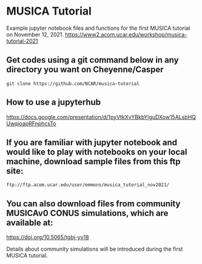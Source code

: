 # MUSICA Tutorial

Example jupyter notebook files and functions for the first MUSICA tutorial on November 12, 2021. 
https://www2.acom.ucar.edu/workshop/musica-tutorial-2021


## Get codes using a git command below in any directory you want on Cheyenne/Casper

```
git clone https://github.com/NCAR/musica-tutorial
```

## How to use a jupyterhub
https://docs.google.com/presentation/d/1pyVtkXvYBkbYjguDXow15ALsbHQUwqioapRFnphcsTo


## If you are familiar with jupyter notebook and would like to play with notebooks on your local machine, download sample files from this ftp site:

```
ftp://ftp.acom.ucar.edu/user/emmons/musica_tutorial_nov2021/
```

## You can also download files from community MUSICAv0 CONUS simulations, which are available at:


https://doi.org/10.5065/tgbj-yv18

Details about community simulations will be introduced during the first MUSICA tutorial. 
